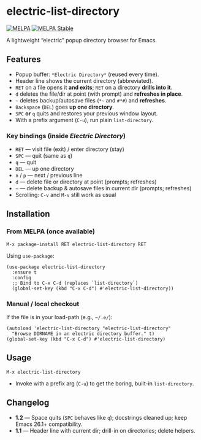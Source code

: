 # electric-list-directory

[![MELPA](https://melpa.org/packages/electric-list-directory-badge.svg)](https://melpa.org/#/electric-list-directory)
[![MELPA Stable](https://stable.melpa.org/packages/electric-list-directory-badge.svg)](https://stable.melpa.org/#/electric-list-directory)

A lightweight “electric” popup directory browser for Emacs.

## Features
- Popup buffer: `*Electric Directory*` (reused every time).
- Header line shows the current directory (abbreviated).
- `RET` on a file opens it **and exits**; `RET` on a directory **drills into it**.
- `d` deletes the file/dir at point (with prompt) and **refreshes in place**.
- `~` deletes backup/autosave files (`*~` and `#*#`) and **refreshes**.
- `Backspace` (`DEL`) goes **up one directory**.
- `SPC` **or** `q` quits and restores your previous window layout.
- With a prefix argument (`C-u`), run plain `list-directory`.

### Key bindings (inside *Electric Directory*)
- `RET` — visit file (exit) / enter directory (stay)
- `SPC` — quit (same as `q`)
- `q` — quit
- `DEL` — up one directory
- `n` / `p` — next / previous line
- `d` — delete file or directory at point (prompts; refreshes)
- `~` — delete backup & autosave files in current dir (prompts; refreshes)
- Scrolling: `C-v` and `M-v` still work as usual

## Installation

### From MELPA (once available)
```
M-x package-install RET electric-list-directory RET
```

Using `use-package`:
```elisp
(use-package electric-list-directory
  :ensure t
  :config
  ;; Bind to C-x C-d (replaces `list-directory`)
  (global-set-key (kbd "C-x C-d") #'electric-list-directory))
```

### Manual / local checkout
If the file is in your load-path (e.g., `~/.e/`):
```elisp
(autoload 'electric-list-directory "electric-list-directory"
  "Browse DIRNAME in an electric directory buffer." t)
(global-set-key (kbd "C-x C-d") #'electric-list-directory)
```

## Usage
```
M-x electric-list-directory
```
- Invoke with a prefix arg (`C-u`) to get the boring, built-in `list-directory`.

## Changelog
- **1.2** — Space quits (`SPC` behaves like `q`); docstrings cleaned up; keep Emacs 26.1+ compatibility.
- **1.1** — Header line with current dir; drill-in on directories; delete helpers.
